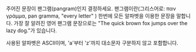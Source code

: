 주어진 문장이 팬그램(pangram)인지 결정하세요. 팬그램이란(그리스어로: παν γράμμα, pan gramma, "every letter" ) 한번에 모든 알파벳을 이용한 문장을 말합니다. 가장 잘 알려진 영어 팬그램 문장으로는 "The quick brown fox jumps over the lazy dog."가 있습니다.

사용된 알파벳은 ASCII이며, 'a'부터 'z'까지 대소문자 구분하지 않고 포함합니다.
